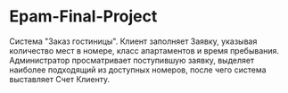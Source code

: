# Epam-Final-Project
Система "Заказ гостиницы". Клиент заполняет Заявку, указывая количество мест в номере, класс апартаментов и время пребывания. 
Администратор просматривает поступившую заявку, выделяет наиболее подходящий из доступных номеров, после чего система выставляет Счет Клиенту.
